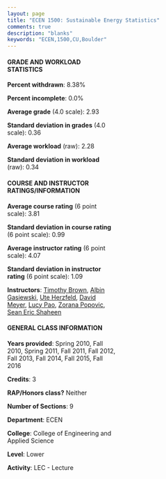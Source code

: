 ```yaml
---
layout: page
title: "ECEN 1500: Sustainable Energy Statistics"
comments: true
description: "blanks"
keywords: "ECEN,1500,CU,Boulder"
---
```

<head>
<script src="https://ajax.googleapis.com/ajax/libs/jquery/2.1.3/jquery.min.js"></script>
<script src="https://dl.dropboxusercontent.com/s/pc42nxpaw1ea4o9/highcharts.js?dl=0"></script>
<!-- <script src="../assets/js/highcharts.js"></script> -->
<style type="text/css">@font-face {
	font-family: "Bebas Neue";
	src: url(https://www.filehosting.org/file/details/544349/BebasNeue Regular.otf) format("opentype");
	}
	h1.Bebas { 
		font-family: "Bebas Neue", Verdana, Tahoma;
	}
</style>
</head>
<body>
	<div id="container" style="float: right; width: 45%; height: 88%; margin-left: 2.5%; margin-right: 2.5%;"></div>
	<script language="JavaScript">
		$(document).ready(function() {
		var chart = {type: 'column'};
		var title = {text: 'Grade Distribution'};
		var xAxis = {categories: ['A','B','C','D','F'],crosshair: true};
		var yAxis = {min: 0,title: {text: 'Percentage'}};
		var tooltip = {headerFormat: '<center><b><span style="font-size:20px">{point.key}</span></b></center>',
		               pointFormat: '<td style="padding:0"><b>{point.y:.1f}%</b></td>',
		               footerFormat: '</table>',shared: true,useHTML: true};
		var plotOptions = {column: {pointPadding: 0.0,borderWidth: 0}};  
		var credits = {enabled: false};var series= [{name: 'Percent',data: [36.8,33.85,21.75,4.08,3.53,]}];
		var json = {};
		json.chart = chart;
		json.title = title;
		json.tooltip = tooltip;
		json.xAxis = xAxis;
		json.yAxis = yAxis;  
		json.series = series;
		json.plotOptions = plotOptions;  
		json.credits = credits;
		$('#container').highcharts(json);
	});
	</script>
</body>
			   
#### GRADE AND WORKLOAD STATISTICS

**Percent withdrawn**: 8.38%

**Percent incomplete**: 0.0%

**Average grade** (4.0 scale): 2.93

**Standard deviation in grades** (4.0 scale): 0.36

**Average workload** (raw): 2.28

**Standard deviation in workload** (raw): 0.34

#### COURSE AND INSTRUCTOR RATINGS/INFORMATION

**Average course rating** (6 point scale): 3.81

**Standard deviation in course rating** (6 point scale): 0.99

**Average instructor rating** (6 point scale): 4.07

**Standard deviation in instructor rating** (6 point scale): 1.09

**Instructors**: <a href='../../instructors/Timothy_Brown'>Timothy Brown</a>, <a href='../../instructors/Albin_Gasiewski'>Albin Gasiewski</a>, <a href='../../instructors/Ute_Herzfeld'>Ute Herzfeld</a>, <a href='../../instructors/David_Meyer'>David Meyer</a>, <a href='../../instructors/Lucy_Pao'>Lucy Pao</a>, <a href='../../instructors/Zorana_Popovic'>Zorana Popovic</a>, <a href='../../instructors/Sean_Eric_Shaheen'>Sean Eric Shaheen</a>

#### GENERAL CLASS INFORMATION

**Years provided**: Spring 2010, Fall 2010, Spring 2011, Fall 2011, Fall 2012, Fall 2013, Fall 2014, Fall 2015, Fall 2016

**Credits**: 3

**RAP/Honors class?** Neither

**Number of Sections**: 9

**Department**: ECEN

**College**: College of Engineering and Applied Science

**Level**: Lower

**Activity**: LEC - Lecture
